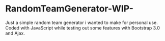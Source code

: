 # RandomTeamGenerator-WIP-
Just a simple random team generator i wanted to make for personal use. Coded with JavaScript while testing out some features with Bootstrap 3.0 and Ajax.

